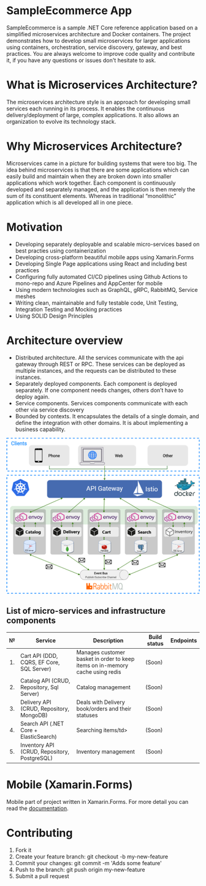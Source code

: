 # SampleEcommerce App 

SampleEcommerce is a sample .NET Core reference application based on a simplified microservices architecture and Docker containers. 
The project demonstrates how to develop small microservices for larger applications using containers, orchestration, service discovery, gateway, and best practices. 
You are always welcome to improve code quality and contribute it, if you have any questions or issues don't hesitate to ask.

# What is Microservices Architecture?

The microservices architecture style is an approach for developing small services each running in its process. It enables the continuous delivery/deployment of large, complex applications. It also allows an organization to evolve its technology stack.

# Why Microservices Architecture?

Microservices came in a picture for building systems that were too big. The idea behind microservices is that there are some applications which can easily build and maintain when they are broken down into smaller applications which work together. Each component is continuously developed and separately managed, and the application is then merely the sum of its constituent elements. Whereas in traditional “monolithic” application which is all developed all in one piece.

# Motivation

- Developing separately deployable and scalable micro-services based on best practies using containerization
- Developing cross-platform beautiful mobile apps using Xamarin.Forms
- Developing Single Page applications using React and including best practices
- Configuring fully automated CI/CD pipelines using Github Actions to mono-repo and Azure Pipelines and AppCenter for mobile
- Using modern technologies such as GraphQL, gRPC, RabbitMQ, Service meshes
- Writing clean, maintainable and fully testable code, Unit Testing, Integration Testing and Mocking practices
- Using SOLID Design Principles

# Architecture overview

- Distributed architecture. All the services communicate with the api gateway through REST or RPC. These services can be deployed as multiple instances, and the requests can be distributed to these instances.
- Separately deployed components. Each component is deployed separately. If one component needs changes, others don’t have to deploy again.
- Service components. Services components communicate with each other via service discovery
- Bounded by contexts. It encapsulates the details of a single domain, and define the integration with other domains. It is about implementing a business capability.

<img src="art/ECommerceArchitecture.png" style="max-width:100%;"/>


## List of micro-services and infrastructure components

<table>
   <thead>
    <tr><th>№</th>
    <th>Service</th>
    <th>Description</th>
    <th>Build status</th>
    <th>Endpoints</th>
  </tr></thead>
  <tbody>
    <tr>
        <td align="center">1.</td>
        <td>Cart API (DDD, CQRS, EF Core, SQL Server)</td>
        <td>Manages customer basket in order to keep items on in-memory cache using redis</td>
        <td>(Soon)</td>
        <td> </td>
    </tr>
    <tr>
        <td align="center">2.</td>
        <td>Catalog API (CRUD, Repository, Sql Server)</td>
        <td>Catalog management  </td>
        <td>(Soon)</td>
        <td></td>
    </tr>    
    <tr>
        <td align="center">3.</td>
        <td>Delivery API (CRUD, Repository, MongoDB)</td>
        <td>Deals with Delivery book/orders and their statuses	</td>
        <td>(Soon)</td>
        <td></td>
    </tr>    
    <tr>
        <td align="center">4.</td>
        <td>Search API (.NET Core + ElasticSearch)</td>
        <td>Searching items/td>
        <td>
           (Soon)
        </td>
        <td></td>
    </tr>    
    <tr>
        <td align="center">5.</td>
        <td>Inventory API (CRUD, Repository, PostgreSQL)</td>
        <td>Inventory management</td>
        <td>
           (Soon)
        </td>
        <td></td>
    </tr>
    </tbody>
    </table>
    
# Mobile (Xamarin.Forms)
Mobile part of project written in Xamarin.Forms. For more detail you can read the 
<a href='https://github.com/Ahror/SampleEcommerce/tree/master/src/Frontend/SampleEcommerce.Moblie'>documentation</a>.

# Contributing

1. Fork it
2. Create your feature branch: git checkout -b my-new-feature
3. Commit your changes: git commit -m 'Adds some feature'
4. Push to the branch: git push origin my-new-feature
5. Submit a pull request
    


